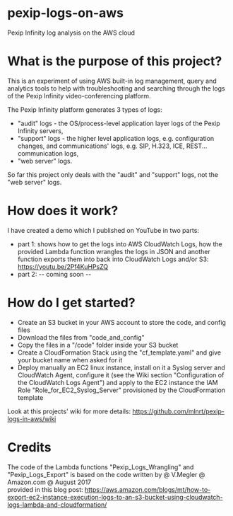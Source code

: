 # pexip-logs-on-aws
Pexip Infinity log analysis on the AWS cloud

# What is the purpose of this project?
This is an experiment of using AWS built-in log management, query and analytics tools to help with troubleshooting and searching through the logs of the Pexip Infinity video-conferencing platform.

The Pexip Infinity platform generates 3 types of logs:
  - "audit" logs - the OS/process-level application layer logs of the Pexip Infinity servers,
  - "support" logs - the higher level application logs, e.g. configuration changes, and communications' logs, e.g. SIP, H.323, ICE, REST... communication logs,
  - "web server" logs.

So far this project only deals with the "audit" and "support" logs,  not the "web server" logs.

# How does it work?
I have created a demo which I published on YouTube in two parts:
  - part 1: shows how to get the logs into AWS CloudWatch Logs, how the provided Lambda function wrangles the logs in JSON and another function exports them into back into CloudWatch Logs and/or S3: https://youtu.be/2Pf4KuHPsZQ
  - part 2: -- coming soon --
  
# How do I get started?
  - Create an S3 bucket in your AWS account to store the code, and config files
  - Download the files from "code_and_config"
  - Copy the files in a "/code" folder inside your S3 bucket
  - Create a CloudFormation Stack using the "cf_template.yaml" and give your bucket name when asked for it
  - Deploy manually an EC2 linux instance, install on it a Syslog server and CloudWatch Agent, configure it (see the Wiki section "Configuration of the CloudWatch Logs Agent") and apply to the EC2 instance the IAM Role "Role_for_EC2_Syslog_Server" provisioned by the CloudFormation template

Look at this projects' wiki for more details: https://github.com/mlnrt/pexip-logs-in-aws/wiki

# Credits
The code of the Lambda functions "Pexip_Logs_Wrangling" and "Pexip_Logs_Export" is based on the code written by 
  @ V.Megler 
  @ Amazon.com 
  @ August 2017  
provided in this blog post: https://aws.amazon.com/blogs/mt/how-to-export-ec2-instance-execution-logs-to-an-s3-bucket-using-cloudwatch-logs-lambda-and-cloudformation/
